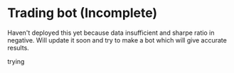 # Trading bot (Incomplete)
Haven't deployed this yet because data insufficient and sharpe ratio in negative.
Will update it soon and try to make a bot which will give accurate results.

trying 

